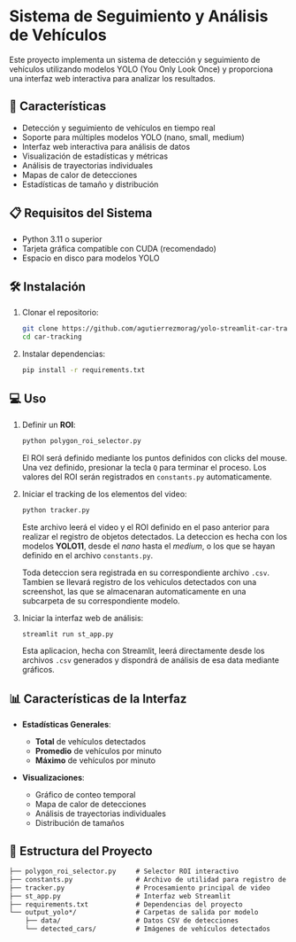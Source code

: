 # Sistema de Seguimiento y Análisis de Vehículos

Este proyecto implementa un sistema de detección y seguimiento de vehículos utilizando modelos YOLO (You Only Look Once) y proporciona una interfaz web interactiva para analizar los resultados.

## 🚀 Características

- Detección y seguimiento de vehículos en tiempo real
- Soporte para múltiples modelos YOLO (nano, small, medium)
- Interfaz web interactiva para análisis de datos
- Visualización de estadísticas y métricas
- Análisis de trayectorias individuales
- Mapas de calor de detecciones
- Estadísticas de tamaño y distribución

## 📋 Requisitos del Sistema

- Python 3.11 o superior
- Tarjeta gráfica compatible con CUDA (recomendado)
- Espacio en disco para modelos YOLO

## 🛠 Instalación

1. Clonar el repositorio:

    ```bash
    git clone https://github.com/agutierrezmorag/yolo-streamlit-car-tracker.git
    cd car-tracking
    ```

2. Instalar dependencias:

    ```bash
    pip install -r requirements.txt
    ```

## 💻 Uso

1. Definir un **ROI**:

    ```bash
    python polygon_roi_selector.py
    ```

    El ROI será definido mediante los puntos definidos con clicks del mouse. Una vez definido, presionar la tecla `Q` para terminar el proceso. Los valores del ROI serán registrados en `constants.py` automaticamente.

2. Iniciar el tracking de los elementos del video:

    ```bash
    python tracker.py
    ```

    Este archivo leerá el video y el ROI definido en el paso anterior para realizar el registro de objetos detectados. La deteccion es hecha con los modelos **YOLO11**, desde el *nano* hasta el *medium*, o los que se hayan definido en el archivo `constants.py`.

    Toda deteccion sera registrada en su correspondiente archivo  `.csv`. Tambien se llevará registro de los vehiculos detectados con una screenshot, las que se almacenaran automaticamente en una subcarpeta de su correspondiente modelo.

3. Iniciar la interfaz web de análisis:

    ```bash
    streamlit run st_app.py
    ```

    Esta aplicacion, hecha con Streamlit, leerá directamente desde los archivos `.csv` generados y dispondrá de análisis de esa data mediante gráficos.

## 📊 Características de la Interfaz

- **Estadísticas Generales**:
  - **Total** de vehículos detectados
  - **Promedio** de vehículos por minuto
  - **Máximo** de vehículos por minuto

- **Visualizaciones**:
  - Gráfico de conteo temporal
  - Mapa de calor de detecciones
  - Análisis de trayectorias individuales
  - Distribución de tamaños

## 📁 Estructura del Proyecto

```md
├── polygon_roi_selector.py     # Selector ROI interactivo
├── constants.py                # Archivo de utilidad para registro de variables
├── tracker.py                  # Procesamiento principal de video
├── st_app.py                   # Interfaz web Streamlit
├── requirements.txt            # Dependencias del proyecto
└── output_yolo*/               # Carpetas de salida por modelo
    ├── data/                   # Datos CSV de detecciones
    └── detected_cars/          # Imágenes de vehículos detectados
```

